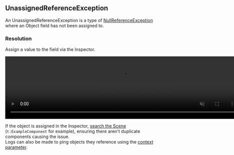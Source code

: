 ## UnassignedReferenceException

An UnassignedReferenceException is a type of [NullReferenceException](../../../NullReferenceException.md) where an Object field has not been assigned to.  

### Resolution
Assign a value to the field via the Inspector.  

<video width="750" height="200" autoplay loop muted controls><source type="video/webm" src="https://unity.huh.how/Video/inspector-references.webm"></video>

If the object is assigned in the Inspector, [search the Scene](../../../Interface/Scene%20View/Searching.md) (`t:ExampleComponent` for example), ensuring there aren't duplicate components causing the issue.  
Logs can also be made to ping objects they reference using the [context parameter](../../Debugging/Logging/How-to.md).